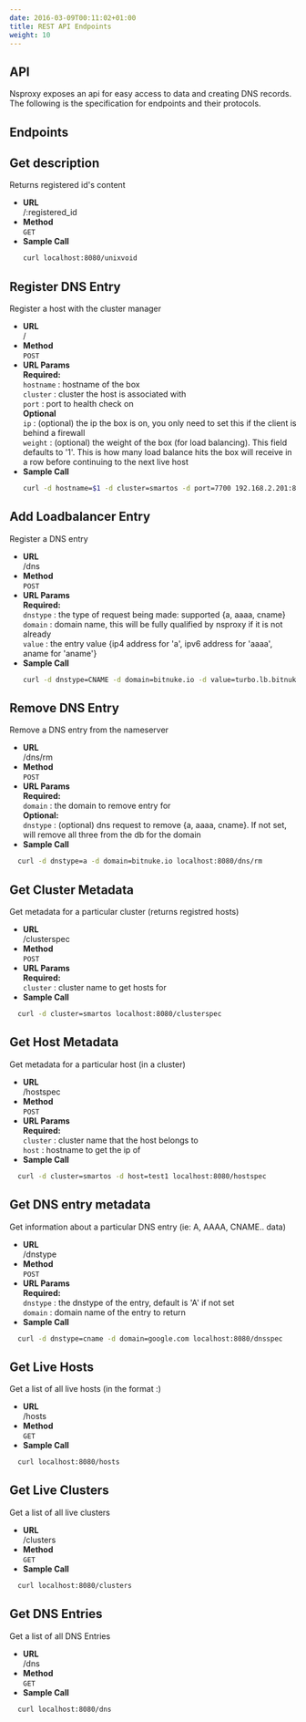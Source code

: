 ```yaml
---
date: 2016-03-09T00:11:02+01:00
title: REST API Endpoints
weight: 10
---
```


## API

Nsproxy exposes an api for easy access to data and creating DNS records.  The following is the specification for endpoints and their protocols.  

## Endpoints

**Get description**
----
  Returns registered id's content

* **URL**  
  /:registered_id
* **Method**  
  `GET`
* **Sample Call**  
  ```bash
  curl localhost:8080/unixvoid
  ```


**Register DNS Entry**
----
  Register a host with the cluster manager

* **URL**  
  /
* **Method**  
  `POST`
* **URL Params**  
  **Required:**  
  `hostname` : hostname of the box  
  `cluster`  : cluster the host is associated with  
  `port`     : port to health check on  
  **Optional**  
  `ip` : (optional) the ip the box is on, you only need to set this if the client is behind a firewall  
  `weight` : (optional) the weight of the box (for load balancing). This field defaults to '1'. This is how many load balance hits the box will receive in a row before continuing to the next live host 
* **Sample Call**  
  ```bash
  curl -d hostname=$1 -d cluster=smartos -d port=7700 192.168.2.201:8080
  ```


**Add Loadbalancer Entry**
----
  Register a DNS entry

* **URL**  
  /dns  
* **Method**  
  `POST`  
* **URL Params**  
  **Required:**  
  `dnstype` : the type of request being made: supported {a, aaaa, cname}  
  `domain`  : domain name, this will be fully qualified by nsproxy if it is not already  
  `value`   : the entry value {ip4 address for 'a', ipv6 address for 'aaaa', aname for 'aname'}  
* **Sample Call**  
  ```bash
  curl -d dnstype=CNAME -d domain=bitnuke.io -d value=turbo.lb.bitnuke.io localhost:8080/dns
  ```


**Remove DNS Entry**
----
  Remove a DNS entry from the nameserver

* **URL**  
  /dns/rm  
* **Method**  
  `POST`  
* **URL Params**  
  **Required:**  
  `domain` : the domain to remove entry for  
  **Optional:**  
  `dnstype` : (optional) dns request to remove {a, aaaa, cname}. If not set, will remove all three from the db for the domain  
* **Sample Call**  
```bash
  curl -d dnstype=a -d domain=bitnuke.io localhost:8080/dns/rm
```


**Get Cluster Metadata**
----
  Get metadata for a particular cluster (returns registred hosts)

* **URL**  
  /clusterspec  
* **Method**  
  `POST`  
* **URL Params**  
  **Required:**  
  `cluster` : cluster name to get hosts for  
* **Sample Call**  
```bash
  curl -d cluster=smartos localhost:8080/clusterspec
```


**Get Host Metadata**
----
  Get metadata for a particular host (in a cluster)

* **URL**  
  /hostspec  
* **Method**  
  `POST`  
* **URL Params**  
  **Required:**  
  `cluster` : cluster name that the host belongs to  
  `host` : hostname to get the ip of  
* **Sample Call**  
```bash
  curl -d cluster=smartos -d host=test1 localhost:8080/hostspec
```


**Get DNS entry metadata**
----
  Get information about a particular DNS entry (ie: A, AAAA, CNAME.. data)

* **URL**  
  /dnstype  
* **Method**  
  `POST`  
* **URL Params**  
  **Required:**  
  `dnstype` : the dnstype of the entry, default is 'A' if not set  
  `domain` : domain name of the entry to return  
* **Sample Call**  
```bash
  curl -d dnstype=cname -d domain=google.com localhost:8080/dnsspec
```


**Get Live Hosts**
----
  Get a list of all live hosts (in the format <cluster>:<host>)

* **URL**  
  /hosts  
* **Method**  
  `GET`  
* **Sample Call**  
```bash
  curl localhost:8080/hosts
```


**Get Live Clusters**
----
  Get a list of all live clusters

* **URL**  
  /clusters  
* **Method**  
  `GET`  
* **Sample Call**  
```bash
  curl localhost:8080/clusters
```


**Get DNS Entries**
----
  Get a list of all DNS Entries

* **URL**  
  /dns  
* **Method**  
  `GET`  
* **Sample Call**  
```bash
  curl localhost:8080/dns
```
